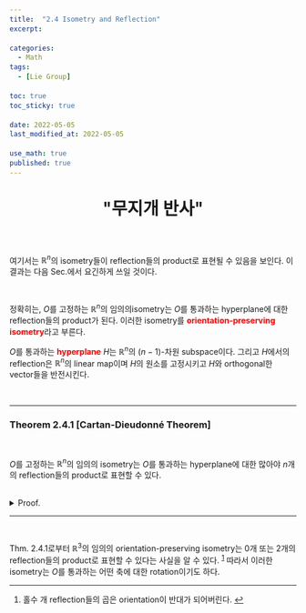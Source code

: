 ```yaml
---
title:  "2.4 Isometry and Reflection"
excerpt: 

categories:
  - Math
tags:
  - [Lie Group]

toc: true
toc_sticky: true
 
date: 2022-05-05
last_modified_at: 2022-05-05

use_math: true
published: true
---
```


<p align="center" style="font-weight:600; font-size:30px">"무지개 반사"</p>

<br>

여기서는 $\mathbb{R}^n$의 isometry들이 reflection들의 product로 표현될 수 있음을 보인다. 이 결과는 다음 Sec.에서 요긴하게 쓰일 것이다.

<br>

정확히는, $O$를 고정하는 $\mathbb{R}^n$의 임의의isometry는 $O$를 통과하는 hyperplane에 대한 reflection들의 product가 된다. 이러한 isometry를 <span style="color:red">**orientation-preserving isometry**</span>라고 부른다.

$O$를 통과하는 <span style="color:red">**hyperplane**</span> $H$는 $\mathbb{R}^n$의 $(n-1)$-차원 subspace이다. 그리고 $H$에서의 reflection은 $\mathbb{R}^n$의 linear map이며 $H$의 원소를 고정시키고 $H$와 orthogonal한 vector들을 반전시킨다.

<br>

***

### Theorem 2.4.1 [Cartan-Dieudonné Theorem]

<br>

$O$를 고정하는 $\mathbb{R}^n$의 임의의 isometry는 $O$를 통과하는 hyperplane에 대한 많아야 $n$개의 reflection들의 product로 표현할 수 있다.

<br>
<details>
<summary>Proof.</summary>
<div markdown="1">
<br>

$n$에 대한 induction을 사용할 것이다.

**[$n=1$]**

$O$를 고정시키는 $\mathbb{R}$ 위의 isometry는 오직 identity와 $x \mapsto -x$ 두 가지 뿐이다. 후자는 $O$에 대한 reflection.

<br>

**[Induction]**

이제 $n=k-1$에서 정리가 성립한다고 가정하자.

$f$를 $O$를 고정시키는 $\mathbb{R}^k$의 isometry라고 하자. $f$가 identity가 아니면, $f(v) = w \not= v$인  $v \in \mathbb{R}^k$가 존재한다.

이제 $u = v-w$에 orthogonal한 hyperplane에 대한 reflection $r_u$를 생각하자. $r_u$는 $u$의 실수 배 subspace인 $\mathbb{R}u$를 자기 자신으로 옮긴다. 그러면 composite map $r_uf$는 $\mathbb{R}^k$의 subspace인 $\mathbb{R}v$ 위의 identity가 될 것이다.

<p align="center"><img src="/assets/image/lie/ch2/2.3.svg" width="" height="" title="" alt=""><br/></p>

위 그림에서 $v$를 연장한 벡터를 $f$에 의해 회전시키고 $H$에 의해 반전시키면 제자리로 돌아옴을 확인할 수 있다.

<br>

$r_uf$를 $\mathbb{R}v$에 수직인 $\mathbb{R}^{k-1}$에 restriction시키면, $r_uf$는 $\mathbb{R}^{k-1}$에 대한 isometry가 되므로 induction hypothesis에 의해 $k-1$개 이하의 reflection들의 product $g$로 나타낼 수 있다. 그러면 $r_uf=g$로부터 $f=r_ug$이므로, $f$는 $k$개 이하의 reflection들의 product로 표현된다.

따라서 induction에 의해여 모든 $n$에 대해 정리가 성립한다. $\square$

</div>
</details>

***

<br>

Thm. 2.4.1로부터 $\mathbb{R}^3$의 임의의 orientation-preserving isometry는 $0$개 또는 $2$개의 reflection들의 product로 표현할 수 있다는 사실을 알 수 있다. <sup id="fnref:1"><a href="#fn:1" rel="footnote">1</a></sup> 따라서 이러한 isometry는 $O$를 통과하는 어떤 축에 대한 rotation이기도 하다.

***

<div class="footnotes"><ol>
<li class="footnote" id="fn:1">
<p>
홀수 개 reflection들의 곱은 orientation이 반대가 되어버린다.
<a href="#fnref:1" title=""> ↩</a><p>